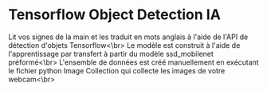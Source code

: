 # Tensorflow Object Detection IA
<p> 
Lit vos signes de la main et les traduit en mots anglais à l'aide de l'API de détection d'objets Tensorflow<\br>
Le modèle est construit à l'aide de l'apprentissage par transfert à partir du modèle ssd_mobilenet préformé<\br>
L'ensemble de données est créé manuellement en exécutant le fichier python Image Collection qui collecte les images de votre webcam<\br>

<p/>
